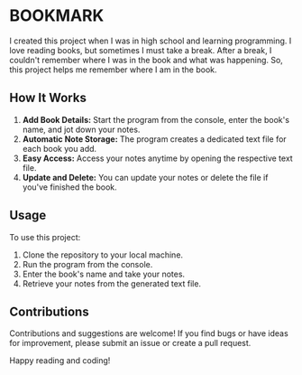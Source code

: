 # BOOKMARK 

I created this project when I was in high school and learning programming. I love reading books, but sometimes I must take a break. After a break, I couldn't remember where I was in the book and what was happening. So, this project helps me remember where I am in the book.

## How It Works

1. **Add Book Details:** Start the program from the console, enter the book's name, and jot down your notes.
2. **Automatic Note Storage:** The program creates a dedicated text file for each book you add.
3. **Easy Access:** Access your notes anytime by opening the respective text file.
4. **Update and Delete:** You can update your notes or delete the file if you've finished the book.

## Usage

To use this project:

1. Clone the repository to your local machine.
2. Run the program from the console.
3. Enter the book's name and take your notes.
4. Retrieve your notes from the generated text file.

## Contributions

Contributions and suggestions are welcome! If you find bugs or have ideas for improvement, please submit an issue or create a pull request.

Happy reading and coding!
